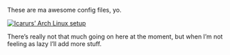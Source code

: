 These are ma awesome config files, yo.

<a href="http://www.flickr.com/photos/91650159@N05/10989992623" title="Arch Linux by Jae Lee, on Flickr"><img src="http://farm8.staticflickr.com/7359/10989992623_703837f5c9.jpg" alt="Icarurs&rsquo; Arch Linux setup"></a>

There&rsquo;s really not that much going on here at the moment, but when I&rsquo;m not feeling as lazy I&rsquo;ll add more stuff.
